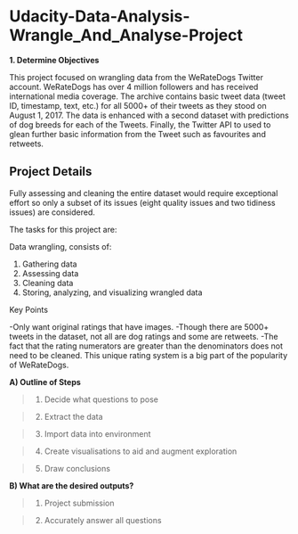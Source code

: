 
# Udacity-Data-Analysis-Wrangle_And_Analyse-Project

 **1. Determine Objectives**

This project focused on wrangling data from the WeRateDogs Twitter account. WeRateDogs has over 4 million followers and has received international media coverage. 
The archive contains basic tweet data (tweet ID, timestamp, text, etc.) for all 5000+ of their tweets as they stood on August 1, 2017. The data is enhanced with a second dataset with predictions of dog breeds for each of the Tweets. Finally, the Twitter API to used to glean further basic information from the Tweet such as favourites and retweets. 

## Project Details
Fully assessing and cleaning the entire dataset would require exceptional effort so only a subset of its issues (eight quality issues and two tidiness issues) are considered.

The tasks for this project are:

Data wrangling, consists of:
1. Gathering data
2. Assessing data
3. Cleaning data
4. Storing, analyzing, and visualizing wrangled data

Key Points

-Only want original ratings that have images. 
-Though there are 5000+ tweets in the dataset, not all are dog ratings and some are retweets.
-The fact that the rating numerators are greater than the denominators does not need to be cleaned. This unique rating system is a big part of the popularity of WeRateDogs.

**A) Outline of Steps** 

>1. Decide what questions to pose

>2. Extract the data  

>3. Import data into environment  

>4. Create visualisations to aid and augment exploration 

>5. Draw conclusions


**B) What are the desired outputs?** 

>1. Project submission 

>2. Accurately answer all questions 
